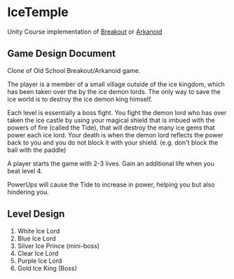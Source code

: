 # IceTemple

Unity Course implementation of [Breakout](https://en.wikipedia.org/wiki/Breakout_(video_game)) or [Arkanoid](https://en.wikipedia.org/wiki/Arkanoid)

## Game Design Document

Clone of Old School Breakout/Arkanoid game.

The player is a member of a small village outside of the ice kingdom, which has been taken over the by the ice demon lords.
The only way to save the ice world is to destroy the ice demon king himself.

Each level is essentially a boss fight. You fight the demon lord who has over taken the ice castle by using your magical shield
that is imbued with the powers of fire (called the Tide), that will destroy the many ice gems that power each ice lord. Your death is when the demon lord reflects the power back to you and you do not block it with your shield. (e.g. don't block the ball with the paddle)

A player starts the game with 2-3 lives. Gain an additional life when you beat level 4.

PowerUps will cause the Tide to increase in power, helping you but also hindering you.

## Level Design

1. White Ice Lord
2. Blue Ice Lord
3. Silver Ice Prince (mini-boss)
4. Clear Ice Lord
5. Purple Ice Lord
6. Gold Ice King (Boss)
